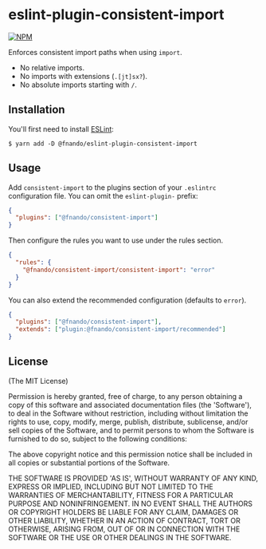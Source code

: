 # eslint-plugin-consistent-import

[![NPM](https://img.shields.io/npm/v/@fnando/eslint-plugin-consistent-import.svg)](https://www.npmjs.com/package/@fnando/eslint-plugin-consistent-import)

Enforces consistent import paths when using `import`.

- No relative imports.
- No imports with extensions (`.[jt]sx?`).
- No absolute imports starting with `/`.

## Installation

You'll first need to install [ESLint](http://eslint.org):

```console
$ yarn add -D @fnando/eslint-plugin-consistent-import
```

## Usage

Add `consistent-import` to the plugins section of your `.eslintrc` configuration
file. You can omit the `eslint-plugin-` prefix:

```json
{
  "plugins": ["@fnando/consistent-import"]
}
```

Then configure the rules you want to use under the rules section.

```json
{
  "rules": {
    "@fnando/consistent-import/consistent-import": "error"
  }
}
```

You can also extend the recommended configuration (defaults to `error`).

```json
{
  "plugins": ["@fnando/consistent-import"],
  "extends": ["plugin:@fnando/consistent-import/recommended"]
}
```

## License

(The MIT License)

Permission is hereby granted, free of charge, to any person obtaining a copy of
this software and associated documentation files (the 'Software'), to deal in
the Software without restriction, including without limitation the rights to
use, copy, modify, merge, publish, distribute, sublicense, and/or sell copies of
the Software, and to permit persons to whom the Software is furnished to do so,
subject to the following conditions:

The above copyright notice and this permission notice shall be included in all
copies or substantial portions of the Software.

THE SOFTWARE IS PROVIDED 'AS IS', WITHOUT WARRANTY OF ANY KIND, EXPRESS OR
IMPLIED, INCLUDING BUT NOT LIMITED TO THE WARRANTIES OF MERCHANTABILITY, FITNESS
FOR A PARTICULAR PURPOSE AND NONINFRINGEMENT. IN NO EVENT SHALL THE AUTHORS OR
COPYRIGHT HOLDERS BE LIABLE FOR ANY CLAIM, DAMAGES OR OTHER LIABILITY, WHETHER
IN AN ACTION OF CONTRACT, TORT OR OTHERWISE, ARISING FROM, OUT OF OR IN
CONNECTION WITH THE SOFTWARE OR THE USE OR OTHER DEALINGS IN THE SOFTWARE.
